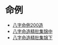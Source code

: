 # 命例
- [八字命例200造](http://blog.sina.com.cn/s/blog_614375770102f0wi.html)
- [八字命造精批集锦中](http://blog.sina.com.cn/s/blog_614375770102f0wk.html)
- [八字命造精批集锦下](http://blog.sina.com.cn/s/blog_614375770102f0wl.html)
